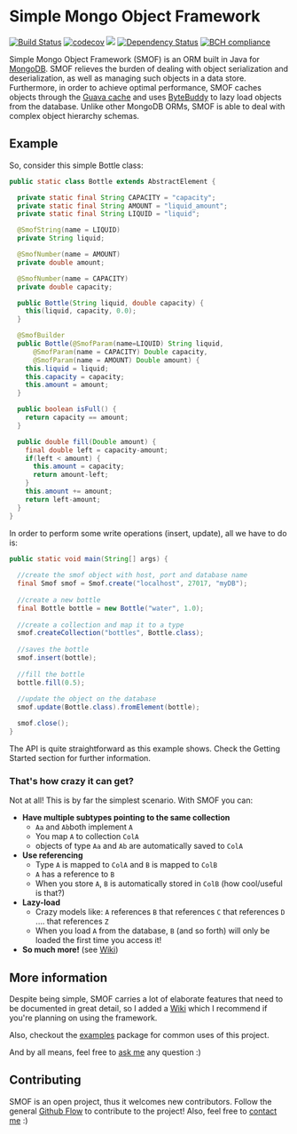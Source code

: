 # Simple Mongo Object Framework

[![Build Status](https://travis-ci.org/JPDSousa/mongo-obj-framework.svg?branch=master)](https://travis-ci.org/JPDSousa/mongo-obj-framework)
[![codecov](https://codecov.io/gh/JPDSousa/mongo-obj-framework/branch/master/graph/badge.svg)](https://codecov.io/gh/JPDSousa/mongo-obj-framework)
[![](https://jitpack.io/v/JPDSousa/mongo-obj-framework.svg)](https://jitpack.io/#JPDSousa/mongo-obj-framework)
[![Dependency Status](https://www.versioneye.com/user/projects/5933e3e776149d00503a8c25/badge.svg)](https://www.versioneye.com/user/projects/5933e3e776149d00503a8c25)
[![BCH compliance](https://bettercodehub.com/edge/badge/JPDSousa/mongo-obj-framework?branch=master)](https://bettercodehub.com/)

Simple Mongo Object Framework (SMOF) is an ORM built in Java for [MongoDB](https://www.mongodb.com/). SMOF relieves the burden of dealing with object serialization and deserialization, as well as managing such objects in a data store. Furthermore, in order to achieve optimal performance, SMOF caches objects through the [Guava cache](https://github.com/google/guava/wiki/CachesExplained) and uses [ByteBuddy](http://bytebuddy.net) to lazy load objects from the database. Unlike other MongoDB ORMs, SMOF is able to deal with complex object hierarchy schemas.

## Example

So, consider this simple Bottle class:

```java
public static class Bottle extends AbstractElement {

  private static final String CAPACITY = "capacity";
  private static final String AMOUNT = "liquid_amount";
  private static final String LIQUID = "liquid";

  @SmofString(name = LIQUID)
  private String liquid;

  @SmofNumber(name = AMOUNT)
  private double amount;

  @SmofNumber(name = CAPACITY)
  private double capacity;

  public Bottle(String liquid, double capacity) {
    this(liquid, capacity, 0.0);
  }

  @SmofBuilder
  public Bottle(@SmofParam(name=LIQUID) String liquid,
      @SmofParam(name = CAPACITY) Double capacity,
      @SmofParam(name = AMOUNT) Double amount) {
    this.liquid = liquid;
    this.capacity = capacity;
    this.amount = amount;
  }

  public boolean isFull() {
    return capacity == amount;
  }

  public double fill(Double amount) {
    final double left = capacity-amount;
    if(left < amount) {
      this.amount = capacity;
      return amount-left;
    }
    this.amount += amount;
    return left-amount;
  }
}
```

In order to perform some write operations (insert, update), all we have to do is:

```java
public static void main(String[] args) {
  
  //create the smof object with host, port and database name
  final Smof smof = Smof.create("localhost", 27017, "myDB");
  
  //create a new bottle
  final Bottle bottle = new Bottle("water", 1.0);
  
  //create a collection and map it to a type
  smof.createCollection("bottles", Bottle.class);
  
  //saves the bottle
  smof.insert(bottle);
  
  //fill the bottle
  bottle.fill(0.5);
  
  //update the object on the database
  smof.update(Bottle.class).fromElement(bottle);

  smof.close();
}
```

The API is quite straightforward as this example shows. Check the Getting Started section for further information.

### That's how crazy it can get?

Not at all! This is by far the simplest scenario. With SMOF you can:
* **Have multiple subtypes pointing to the same collection** 
  * `Aa` and `Ab`both implement `A`
  * You map `A` to collection `ColA`
  * objects of type `Aa` and `Ab` are automatically saved to `ColA`
* **Use referencing**
  * Type `A` is mapped to `ColA` and `B` is mapped to `ColB`
  * `A` has a reference to `B`
  * When you store `A`, `B` is automatically stored in `ColB` (how cool/useful is that?)
* **Lazy-load**
  * Crazy models like: `A` references `B` that references `C` that references `D` .... that references `Z`
  * When you load `A` from the database, `B` (and so forth) will only be loaded the first time you access it!
* **So much more!** (see [Wiki](https://github.com/JPDSousa/mongo-obj-framework/wiki))

## More information

Despite being simple, SMOF carries a lot of elaborate features that need to be documented in great detail, so I added a [Wiki](https://github.com/JPDSousa/mongo-obj-framework/wiki) which I recommend if you're planning on using the framework.

Also, checkout the [examples](https://github.com/JPDSousa/mongo-obj-framework/tree/master/examples/org/smof/examples) package for common uses of this project.

And by all means, feel free to [ask me](mailto:jpd.sousa@campus.fct.unl.pt) any question :)

## Contributing

SMOF is an open project, thus it welcomes new contributors. Follow the general [Github Flow](https://guides.github.com/introduction/flow/index.html) to contribute to the project! Also, feel free to [contact me](mailto:jpd.sousa@campus.fct.unl.pt) :)
